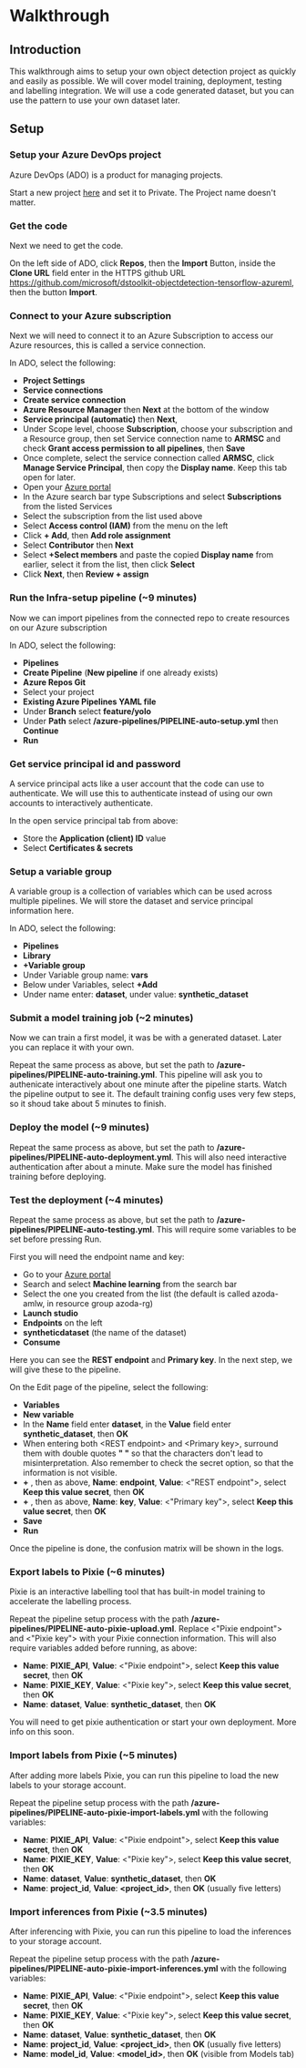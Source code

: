 # Walkthrough

## Introduction

This walkthrough aims to setup your own object detection project as quickly and easily as possible. We will cover model training, deployment, testing and labelling integration. We will use a code generated dataset, but you can use the pattern to use your own dataset later.

## Setup

### Setup your Azure DevOps project

Azure DevOps (ADO) is a product for managing projects.

Start a new project [here](https://dev.azure.com) and set it to Private. The Project name doesn't matter.

### Get the code

Next we need to get the code.

On the left side of ADO, click **Repos**, then the **Import** Button, inside the **Clone URL** field enter in the HTTPS github URL https://github.com/microsoft/dstoolkit-objectdetection-tensorflow-azureml, then the button **Import**.

### Connect to your Azure subscription

Next we will need to connect it to an Azure Subscription to access our Azure resources, this is called a service connection.

In ADO, select the following:
- **Project Settings**
- **Service connections**
- **Create service connection**
- **Azure Resource Manager** then **Next** at the bottom of the window
- **Service principal (automatic)** then **Next**,
-  Under Scope level, choose **Subscription**, choose your subscription and a Resource group, then set Service connection name to **ARMSC** and check **Grant access permission to all pipelines**, then **Save**
- Once complete, select the service connection called **ARMSC**, click **Manage Service Principal**, then copy the **Display name**. Keep this tab open for later.
- Open your [Azure portal](https://portal.azure.com)
- In the Azure search bar type Subscriptions and select **Subscriptions** from the listed Services
- Select the subscription from the list used above
- Select **Access control (IAM)** from the menu on the left
- Click **+ Add**, then **Add role assignment**
- Select **Contributor** then **Next**
- Select **+Select members** and paste the copied **Display name** from earlier, select it from the list, then click **Select**
- Click **Next**, then **Review + assign**

### Run the Infra-setup pipeline (~9 minutes)

Now we can import pipelines from the connected repo to create resources on our Azure subscription

In ADO, select the following:
- **Pipelines**
- **Create Pipeline** (**New pipeline** if one already exists)
- **Azure Repos Git**
- Select your project
- **Existing Azure Pipelines YAML file**
- Under **Branch** select **feature/yolo**
- Under **Path** select **/azure-pipelines/PIPELINE-auto-setup.yml** then **Continue**
- **Run**

### Get service principal id and password

A service principal acts like a user account that the code can use to authenticate. We will use this to authenticate instead of using our own accounts to interactively authenticate.

In the open service principal tab from above:
- Store the **Application (client) ID** value
- Select **Certificates & secrets**
 


### Setup a variable group

A variable group is a collection of variables which can be used across multiple pipelines. We will store the dataset and service principal information here.

In ADO, select the following:
- **Pipelines**
- **Library**
- **+Variable group**
- Under Variable group name: **vars**
- Below under Variables, select **+Add**
- Under name enter: **dataset**, under value: **synthetic_dataset**



### Submit a model training job (~2 minutes)

Now we can train a first model, it was be with a generated dataset. Later you can replace it with your own.

Repeat the same process as above, but set the path to **/azure-pipelines/PIPELINE-auto-training.yml**. This pipeline will ask you to authenicate interactively about one minute after the pipeline starts. Watch the pipeline output to see it. The default training config uses very few steps, so it shoud take about 5 minutes to finish.

### Deploy the model (~9 minutes)

Repeat the same process as above, but set the path to **/azure-pipelines/PIPELINE-auto-deployment.yml**. This will also need interactive authentication after about a minute. Make sure the model has finished training before deploying. 

### Test the deployment (~4 minutes)

Repeat the same process as above, but set the path to **/azure-pipelines/PIPELINE-auto-testing.yml**. This will require some variables to be set before pressing Run. 

First you will need the endpoint name and key:
- Go to your [Azure portal](https://portal.azure.com)
- Search and select **Machine learning** from the search bar
- Select the one you created from the list (the default is called azoda-amlw, in resource group azoda-rg)
- **Launch studio**
- **Endpoints** on the left
- **syntheticdataset** (the name of the dataset)
- **Consume**

Here you can see the **REST endpoint** and **Primary key**. In the next step, we will give these to the pipeline.

On the Edit page of the pipeline, select the following:
- **Variables**
- **New variable**
- In the **Name** field enter **dataset**, in the **Value** field enter **synthetic_dataset**, then **OK**
- When entering both \<REST endpoint\> and \<Primary key\>, surround them with double quotes **" "** so that the characters don't lead to misinterpretation. Also remember to check the secret option, so that the information is not visible.
- **+** , then as above, **Name**: **endpoint**, **Value**: \<"REST endpoint"\>, select **Keep this value secret**, then **OK**
- **+** , then as above, **Name**: **key**, **Value**: \<"Primary key"\>, select **Keep this value secret**, then **OK**
- **Save**
- **Run**

Once the pipeline is done, the confusion matrix will be shown in the logs.

### Export labels to Pixie (~6 minutes)

Pixie is an interactive labelling tool that has built-in model training to accelerate the labelling process.

Repeat the pipeline setup process with the path **/azure-pipelines/PIPELINE-auto-pixie-upload.yml**. Replace \<"Pixie endpoint"\> and \<"Pixie key"\> with your Pixie connection information. This will also require variables added before running, as above:

- **Name**: **PIXIE_API**, **Value**: \<"Pixie endpoint"\>, select **Keep this value secret**, then **OK**
- **Name**: **PIXIE_KEY**, **Value**: \<"Pixie key"\>, select **Keep this value secret**, then **OK**
- **Name**: **dataset**, **Value**: **synthetic_dataset**, then **OK**

You will need to get pixie authentication or start your own deployment. More info on this soon.

### Import labels from Pixie (~5 minutes)

After adding more labels Pixie, you can run this pipeline to load the new labels to your storage account.

Repeat the pipeline setup process with the path **/azure-pipelines/PIPELINE-auto-pixie-import-labels.yml** with the following variables:

- **Name**: **PIXIE_API**, **Value**: \<"Pixie endpoint"\>, select **Keep this value secret**, then **OK**
- **Name**: **PIXIE_KEY**, **Value**: \<"Pixie key"\>, select **Keep this value secret**, then **OK**
- **Name**: **dataset**, **Value**: **synthetic_dataset**, then **OK**
- **Name**: **project_id**, **Value**: **<project_id>**, then **OK** (usually five letters)

### Import inferences from Pixie (~3.5 minutes)

After inferencing with Pixie, you can run this pipeline to load the inferences to your storage account.

Repeat the pipeline setup process with the path **/azure-pipelines/PIPELINE-auto-pixie-import-inferences.yml** with the following variables:

- **Name**: **PIXIE_API**, **Value**: \<"Pixie endpoint"\>, select **Keep this value secret**, then **OK**
- **Name**: **PIXIE_KEY**, **Value**: \<"Pixie key"\>, select **Keep this value secret**, then **OK**
- **Name**: **dataset**, **Value**: **synthetic_dataset**, then **OK**
- **Name**: **project_id**, **Value**: **<project_id>**, then **OK** (usually five letters)
- **Name**: **model_id**, **Value**: **<model_id>**, then **OK** (visible from Models tab)
